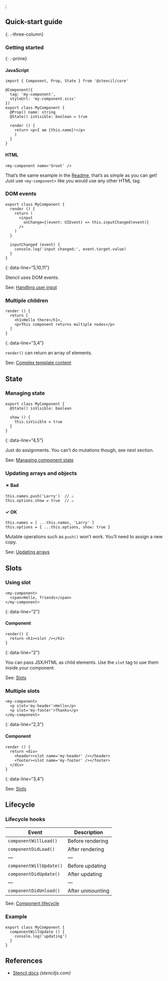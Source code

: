 ;

Quick-start guide
-----------------

{: .-three-column}

### Getting started

{: .-prime}

#### JavaScript

    import { Component, Prop, State } from '@stencil/core'

    @Component({
      tag: 'my-component',
      styleUrl: 'my-component.scss'
    })
    export class MyComponent {
      @Prop() name: string
      @State() isVisible: boolean = true

      render () {
        return <p>I am {this.name}!</p>
        )
      }
    }

#### HTML

    <my-component name='Groot' />

That’s the same example in the [Readme](https://github.com/ionic-team/stencil), that’s as simple as you can get! Just use `<my-component>` like you would use any other HTML tag.

### DOM events

    export class MyComponent {
      render () {
        return (
          <input
            onChange={(event: UIEvent) => this.inputChanged(event)}
          />
        )
      }

      inputChanged (event) {
        console.log('input changed:', event.target.value)
      }
    }

{: data-line=“5,10,11”}

Stencil uses DOM events.

See: [Handling user input](https://stenciljs.com/docs/templating/#handling-user-input)

### Multiple children

    render () {
      return [
        <h1>Hello there</h1>,
        <p>This component returns multiple nodes</p>
      ]
    }

{: data-line=“3,4”}

`render()` can return an array of elements.

See: [Complex template content](https://stenciljs.com/docs/templating#complex-template-content)

State
-----

### Managing state

    export class MyComponent {
      @State() isVisible: boolean

      show () {
        this.isVisible = true
      }
    }

{: data-line=“4,5”}

Just do assignments. You can’t do mutations though, see next section.

See: [Managing component state](https://stenciljs.com/docs/decorators#managing-component-state)

### Updating arrays and objects

#### ✗ Bad

    this.names.push('Larry')  // ⚠️
    this.options.show = true  // ⚠️

#### ✓ OK

    this.names = [ ...this.names, 'Larry' ]
    this.options = { ...this.options, show: true }

Mutable operations such as `push()` won’t work. You’ll need to assign a new copy.

See: [Updating arrays](https://stenciljs.com/docs/reactive-data/#updating-arrays)

Slots
-----

### Using slot

    <my-component>
      <span>Hello, friends</span>
    </my-component>

{: data-line=“2”}

#### Component

    render() {
      return <h1><slot /></h1>
    }

{: data-line=“2”}

You can pass JSX/HTML as child elements. Use the `slot` tag to use them inside your component.

See: [Slots](https://stenciljs.com/docs/templating#slots)

### Multiple slots

    <my-component>
      <p slot='my-header'>Hello</p>
      <p slot='my-footer'>Thanks</p>
    </my-component>

{: data-line=“2,3”}

#### Component

    render () {
      return <div>
        <header><slot name='my-header' /></header>
        <footer><slot name='my-footer' /></footer>
      </div>
    }

{: data-line=“3,4”}

See: [Slots](https://stenciljs.com/docs/templating#slots)

Lifecycle
---------

### Lifecycle hooks

<table><thead><tr class="header"><th>Event</th><th>Description</th></tr></thead><tbody><tr class="odd"><td><code>componentWillLoad()</code></td><td>Before rendering</td></tr><tr class="even"><td><code>componentDidLoad()</code></td><td>After rendering</td></tr><tr class="odd"><td>—</td><td>—</td></tr><tr class="even"><td><code>componentWillUpdate()</code></td><td>Before updating</td></tr><tr class="odd"><td><code>componentDidUpdate()</code></td><td>After updating</td></tr><tr class="even"><td>—</td><td>—</td></tr><tr class="odd"><td><code>componentDidUnload()</code></td><td>After unmounting</td></tr></tbody></table>

See: [Component lifecycle](https://stenciljs.com/docs/component-lifecycle)

### Example

    export class MyComponent {
      componentWillUpdate () {
        console.log('updating')
      }
    }

References
----------

-   [Stencil docs](https://stenciljs.com/docs/) *(stenciljs.com)*
